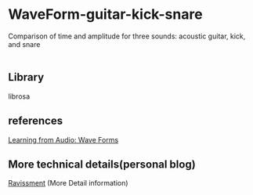 # WaveForm-guitar-kick-snare
Comparison of time and amplitude for three sounds: acoustic guitar, kick, and snare
<br><br>
## Library
librosa

## references
<a href="https://towardsdatascience.com/learning-from-audio-wave-forms-46fc6f87e016"> Learning from Audio: Wave Forms </a>

## More technical details(personal blog) 
<a href="https://ravissement.tistory.com/245" target="_blank">Ravissment</a> (More Detail information)
